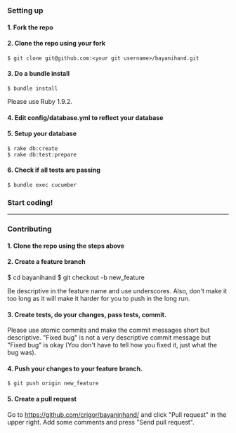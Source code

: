 ### Setting up

#### 1. Fork the repo

#### 2. Clone the repo using your fork

    $ git clone git@github.com:<your git username>/bayanihand.git

#### 3. Do a bundle install

	$ bundle install

Please use Ruby 1.9.2.

#### 4. Edit config/database.yml to reflect your database

#### 5. Setup your database

	$ rake db:create
	$ rake db:test:prepare

#### 6. Check if all tests are passing

	$ bundle exec cucumber

### Start coding!
---

### Contributing

#### 1. Clone the repo using the steps above

#### 2. Create a feature branch

  $ cd bayanihand
  $ git checkout -b new_feature

Be descriptive in the feature name and use underscores. Also, don't make it too long as it will make it harder for you to push in the long run.

#### 3. Create tests, do your changes, pass tests, commit.

Please use atomic commits and make the commit messages short but descriptive. "Fixed bug" is not a very descriptive commit message but "Fixed <insert bug description here> bug" is okay (You don't have to tell how you fixed it, just what the bug was).

#### 4. Push your changes to your feature branch.

    $ git push origin new_feature

#### 5. Create a pull request

Go to https://github.com/crigor/bayaninhand/ and click "Pull request" in the upper right. Add some comments and press "Send pull request".
